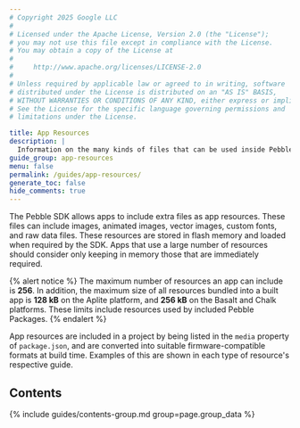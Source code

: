 ```yaml
---
# Copyright 2025 Google LLC
#
# Licensed under the Apache License, Version 2.0 (the "License");
# you may not use this file except in compliance with the License.
# You may obtain a copy of the License at
#
#     http://www.apache.org/licenses/LICENSE-2.0
#
# Unless required by applicable law or agreed to in writing, software
# distributed under the License is distributed on an "AS IS" BASIS,
# WITHOUT WARRANTIES OR CONDITIONS OF ANY KIND, either express or implied.
# See the License for the specific language governing permissions and
# limitations under the License.

title: App Resources
description: |
  Information on the many kinds of files that can be used inside Pebble apps.
guide_group: app-resources
menu: false
permalink: /guides/app-resources/
generate_toc: false
hide_comments: true
---
```


The Pebble SDK allows apps to include extra files as app resources. These files
can include images, animated images, vector images, custom fonts, and raw data
files. These resources are stored in flash memory and loaded when required by
the SDK. Apps that use a large number of resources should consider only keeping
in memory those that are immediately required.

{% alert notice %}
The maximum number of resources an app can include is **256**. In addition, the
maximum size of all resources bundled into a built app is **128 kB** on the
Aplite platform, and **256 kB** on the Basalt and Chalk platforms. These limits
include resources used by included Pebble Packages.
{% endalert %}

App resources are included in a project by being listed in the `media` property
of `package.json`, and are converted into suitable firmware-compatible formats
at build time. Examples of this are shown in each type of resource's respective
guide.


## Contents

{% include guides/contents-group.md group=page.group_data %}
